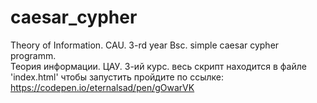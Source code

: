 # caesar_cypher
Theory of Information. CAU. 3-rd year Bsc. 
simple caesar cypher programm.\
Теория информации. ЦАУ. 3-ий курс.
весь скрипт находится в файле 'index.html'
чтобы запустить пройдите по ссылке:
https://codepen.io/eternalsad/pen/gOwarVK
